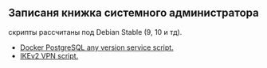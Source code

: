 ## Записаня книжка системного администратора
скрипты рассчитаны под Debian Stable (9, 10 и тд).

* [Docker PostgreSQL any version service script.](docker-create-postgresql)
* [IKEv2 VPN script.](IKEv2)
